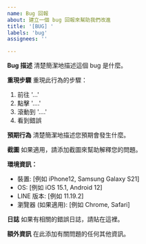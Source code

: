 ```yaml
---
name: Bug 回報
about: 建立一個 bug 回報來幫助我們改進
title: '[BUG] '
labels: 'bug'
assignees: ''

---
```


**Bug 描述**
清楚簡潔地描述這個 bug 是什麼。

**重現步驟**
重現此行為的步驟：
1. 前往 '...'
2. 點擊 '....'
3. 滾動到 '....'
4. 看到錯誤

**預期行為**
清楚簡潔地描述您預期會發生什麼。

**截圖**
如果適用，請添加截圖來幫助解釋您的問題。

**環境資訊：**
 - 裝置: [例如 iPhone12, Samsung Galaxy S21]
 - OS: [例如 iOS 15.1, Android 12]
 - LINE 版本: [例如 11.19.2]
 - 瀏覽器 (如果適用): [例如 Chrome, Safari]

**日誌**
如果有相關的錯誤日誌，請貼在這裡。

**額外資訊**
在此添加有關問題的任何其他資訊。